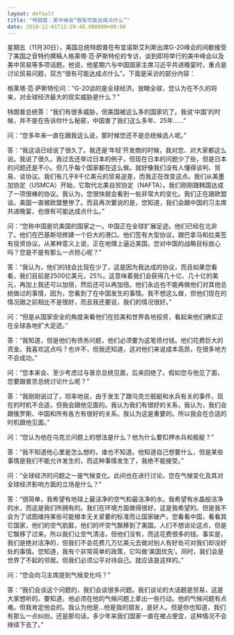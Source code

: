 ```yaml
---
layout: default
title: "特朗普：美中峰会“很有可能达成点什么”"
date: 2018-12-01T12:29:48.000000+00:00
---
```


星期五（11月30日），美国总统特朗普在布宜诺斯艾利斯出席G-20峰会的间歇接受了美国之音特约撰稿人格莱塔·范·萨斯特伦的专访，谈到即将举行的美中峰会以及美中贸易等多项话题。他说，他星期六与中国国家主席习近平共进晚宴时，重点是讨论贸易问题，双方“很有可能达成点什么”。下面是采访的部分内容：

格莱塔·范·萨斯特伦问：“G-20谈的是全球经济。放眼全球，您认为在不久的将来，对全球经济最大的现实威胁是什么？”

特朗普总统答：“我们有很多威胁，但美国被这么多的国家坑了。我说‘中国’的时候，并不是在告诉你什么秘密，中国害了我们这么多年、25年……”

问：“您多年来一直在跟我这么说，那时候您还不是总统候选人呢。”

答：“我这话已经说了很久了。我还是‘年轻’开发商的时候，我对您、对大家都这么说。我说了很久。我过去还举过日本的例子，但现在日本的问题少了些，但是日本的问题还是不小。但几乎每个国家都在这么做。就好像我们没有人懂得谈判、贸易、谈协议。我们有几乎8千亿美元的贸易逆差，而我正在改变这点。我们从美墨加协定（USMCA）开始，它取代北美自贸协定（NAFTA）。我们刚刚跟韩国达成了一项很棒的协议。我认为，您很快就会看到一些非常大的变化。我们正在跟欧盟谈。美国一直被欧盟整惨了。而且再次要说的是，您知道，我们会跟中国的习主席共进晚宴，也很有可能达成点什么。”

问：“您称中国是坑美国的国家之一。中国正在全球扩展足迹。他们已经在北非了。他们在巴基斯坦修建一个巨大的港口。他们签有大型协议，跟巴拿马和拉美签有投资协议。从某种意义上说，正在地理上逼近美国。您对中国的战略目标放心吗？您是不是有那么一点担心呢？”

答：“我认为，他们的钱会比现在少了，这是因为我达成的协议，而且如果您看看，我们目前是2500亿美元，25%。这意味着我们会获得几十亿、几十亿的美元，再加上我还可以加倍，然后还可以再加倍。他们永远也不能再做他们对其他总统做过的事情，因为，您看到了在中国发生的事情。我不想这么做，但他们现在的情况跟之前相比不是很好，而且我还要说，我们的情况很好。”

问：“但是从国家安全的角度来看他们在拉美和世界各地投资，看起来他们确实正在全球各地扩大足迹。”

答：“我知道，但是他们有债务问题，他们必须要为这笔债付钱。他们花费巨大的资金。我喜欢这点吗？也许不，但我还知道，这对他们来说成本高昂，在很多地方不会成功。”

问：“您本来会、至少考虑过与普京总统见面，后来回绝了。假如您与他见了面，您要跟普京总统讨论什么呢？”

答：“我刚刚说过了，坦率地说，由于发生了跟乌克兰舰艇和水兵有关的事件，现在的时机不合适，但我会跟他见面的。我认为我们有很好的关系，我认为，我们会跟俄罗斯、中国和所有各方有很好的关系。我认为这是重要的。所以我会在合适的时机跟他见面。”

问：“您认为他在乌克兰问题上的想法是什么？他为什么要扣押水兵和舰艇？”

答：“我不知道他心里是怎么想的，谁也不知道。他知道自己想要什么，但是某些事情是我们不能允许发生的，而这种事情发生了，我绝不能接受。”

问：“全球经济的问题之一是气候变化。此间也在进行讨论。您在气候变化及其对全球经济影响方面的立场是什么？”

答：“很简单，我希望有地球上最洁净的空气和最洁净的水。我希望有水晶般洁净的水，而这是我们所拥有的。我们在环境方面做得很好。这是我希望的。但是我不会为了试图维持某些可能根本无关紧要的标准而让国家破产。您看看中国，看看其它国家，他们的空气肮脏，他们的坏空气飘移到了美国。人们不想谈论这点，但是它飘移了过来。所以我们让空气清洁，但他们没有，而这花费很多的钱。事实是，我们是绝对洁净的，但我们不会花费几万亿美元去做对别人有好处可对我们却没好处的事情。您知道，我有个非常简单的政策，它叫做‘美国优先’。同时，我们会是世界了不起的邻居。但我们必须公平对待自己。就应该是这样的。”

问：“您会向习主席提到气候变化吗？”

答：“我们会谈这个问题的，我们会谈很多问题。我们谈论的大话题是贸易，这是大家想听的。要知道，他必须在他的气候问题上拿出一些行动。他的气候问题有点难。但我肯定他会的。我认为他是…他是我的朋友，是好人。但是你也知道，我们有那么一点纠纷。还是那句话，多少年来我们国家一直在被占便宜，这种情况不会继续下去了。”

